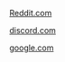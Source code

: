 [Reddit.com](reddit.com)

[discord.com](discord.com)

[google.com](https://www.google.com/?safe=active&ssui=on)
